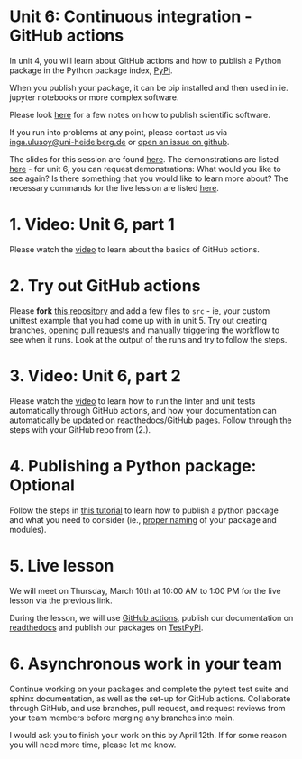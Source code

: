 # Unit 6: Continuous integration - GitHub actions
In unit 4, you will learn about GitHub actions and how to publish a Python package in the Python package index, [PyPi](https://pypi.org/).

When you publish your package, it can be pip installed and then used in ie. jupyter notebooks or more complex software.

Please look [here](PUBLISH.md) for a few notes on how to publish scientific software.

If you run into problems at any point, please contact us via inga.ulusoy@uni-heidelberg.de or [open an issue on github](https://github.com/ssciwr/sustainable_development_course/issues).

The slides for this session are found [here](./unit6_SSD_SSC.pdf). The demonstrations are listed [here](./DEMONSTRATIONS.md) - for unit 6, you can request demonstrations: What would you like to see again? Is there something that you would like to learn more about? The necessary commands for the live lession are listed [here](./STEPS.md).

# 1. Video: Unit 6, part 1
Please watch the [video](https://youtu.be/MLzPejUse4Y) to learn about the basics of GitHub actions.

# 2. Try out GitHub actions
Please **fork** [this repository](https://github.com/iulusoy/actions-example-iulusoy) and add a few files to `src` - ie, your custom unittest example that you had come up with in unit 5. Try out creating branches, opening pull requests and manually triggering the workflow to see when it runs. Look at the output of the runs and try to follow the steps. 

# 3. Video: Unit 6, part 2
Please watch the [video]() to learn how to run the linter and unit tests automatically through GitHub actions, and how your documentation can automatically be updated on readthedocs/GitHub pages. Follow through the steps with your GitHub repo from (2.).

# 4. Publishing a Python package: Optional
Follow the steps in [this tutorial](https://packaging.python.org/tutorials/packaging-projects/) to learn how to publish a python package and what you need to consider (ie., [proper naming](https://visualgit.readthedocs.io/en/latest/pages/naming_convention.html) of your package and modules).

# 5. Live lesson
We will meet on Thursday, March 10th at 10:00 AM to 1:00 PM for the live lesson via the previous link. 

During the lesson, we will use [GitHub actions](https://docs.github.com/en/actions), publish our documentation on [readthedocs](https://readthedocs.org/) and publish our packages on [TestPyPi](https://test.pypi.org/).

# 6. Asynchronous work in your team
Continue working on your packages and complete the pytest test suite and sphinx documentation, as well as the set-up for GitHub actions. Collaborate through GitHub, and use branches, pull request, and request reviews from your team members before merging any branches into main.

I would ask you to finish your work on this by April 12th. If for some reason you will need more time, please let me know.
